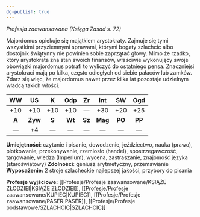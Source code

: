 ```yaml
---
dg-publish: true
---
```

*Profesja zaawansowana (Księga Zasad s. 72)*

Majordomus opiekuje się majątkiem arystokraty. Zajmuje się tymi wszystkimi przyziemnymi sprawami, którymi bogaty szlachcic albo dostojnik świątynny nie powinien sobie zaprzątać głowy. Mimo że rzadko, który arystokrata zna stan swoich finansów, właściwie wykonujący swoje obowiązki majordomus potrafi to wyliczyć do ostatniego pensa. Znaczniejsi arystokraci mają po kilka, często odległych od siebie pałaców lub zamków. Zdarz się więc, że majordomus nawet przez kilka lat pozostaje udzielnym władcą takich włości.

|  WW   |   US    |   K   |  Odp   |   Zr   |   Int   |   SW   |  Ogd   |
|:-----:|:-------:|:-----:|:------:|:------:|:-------:|:------:|:------:|
|  +10  |   +10   |  +10  |  +10   |   —    |   +30   |  +20   |  +25   |
| **A** | **Żyw** | **S** | **Wt** | **Sz** | **Mag** | **PO** | **PP** |
|   —   |   +4    |   —   |   —    |   —    |    —    |   —    |   —    |

**Umiejętności**: czytanie i pisanie, dowodzenie, jeździectwo, nauka (prawo), plotkowanie, przekonywanie, rzemiosło (handel), spostrzegawczość, targowanie, wiedza (Imperium), wycena, zastraszanie, znajomość języka (staroświatowy)
**Zdolności**: geniusz arytmetyczny, przemawianie
**Wyposażenie:** 2 stroje szlacheckie najlepszej jakości, przybory do pisania

**Profesje wyjściowe:** [[Profesje/Profesje zaawansowane/KSIĄŻE ZŁODZIEI\|KSIĄŻE ZŁODZIEI]], [[Profesje/Profesje zaawansowane/KUPIEC\|KUPIEC]], [[Profesje/Profesje zaawansowane/PASER\|PASER]], [[Profesje/Profesje podstawowe/SZLACHCIC\|SZLACHCIC]]